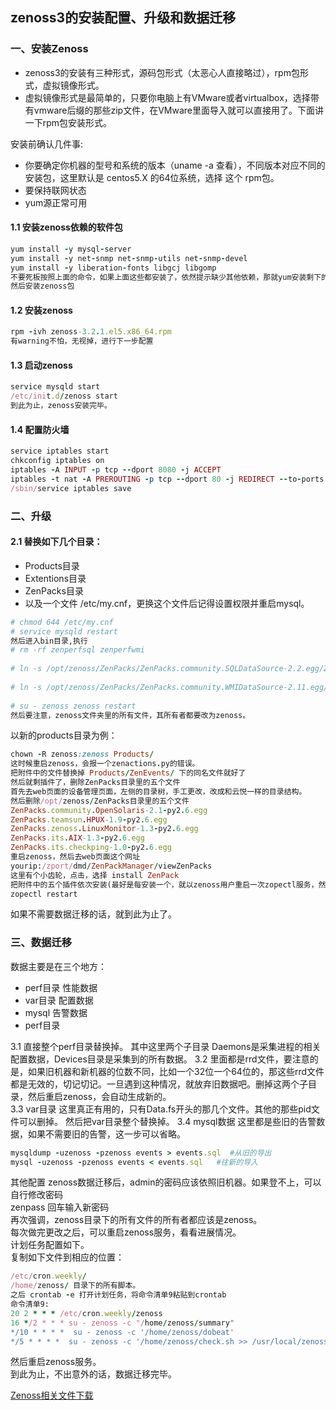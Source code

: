 ## zenoss3的安装配置、升级和数据迁移

### 一、安装Zenoss
- zenoss3的安装有三种形式，源码包形式（太恶心人直接略过），rpm包形式，虚拟镜像形式。
- 虚拟镜像形式是最简单的，只要你电脑上有VMware或者virtualbox，选择带有vmware后缀的那些zip文件，在VMware里面导入就可以直接用了。下面讲一下rpm包安装形式。

安装前确认几件事:
- 你要确定你机器的型号和系统的版本（uname -a 查看），不同版本对应不同的安装包，这里默认是 centos5.X 的64位系统，选择 这个 rpm包。
- 要保持联网状态
- yum源正常可用  

#### 1.1 安装zenoss依赖的软件包
```ruby
yum install -y mysql-server
yum install -y net-snmp net-snmp-utils net-snmp-devel
yum install -y liberation-fonts libgcj libgomp
不要死板按照上面的命令，如果上面这些都安装了，依然提示缺少其他依赖，那就yum安装剩下的依赖。
然后安装zenoss包
```
#### 1.2 安装zenoss
```ruby
rpm -ivh zenoss-3.2.1.el5.x86_64.rpm
有warning不怕，无视掉，进行下一步配置
```
#### 1.3 启动zenoss
```ruby
service mysqld start
/etc/init.d/zenoss start
到此为止，zenoss安装完毕。

```
#### 1.4 配置防火墙
```ruby
service iptables start
chkconfig iptables on
iptables -A INPUT -p tcp --dport 8080 -j ACCEPT
iptables -t nat -A PREROUTING -p tcp --dport 80 -j REDIRECT --to-ports 8080
/sbin/service iptables save

```
### 二、升级
#### 2.1 替换如下几个目录：
- Products目录
- Extentions目录
- ZenPacks目录
- 以及一个文件 /etc/my.cnf，更换这个文件后记得设置权限并重启mysql。
```ruby
# chmod 644 /etc/my.cnf
# service mysqld restart
然后进入bin目录,执行
# rm -rf zenperfsql zenperfwmi
 
# ln -s /opt/zenoss/ZenPacks/ZenPacks.community.SQLDataSource-2.2.egg/ZenPacks/community/SQLDataSource/daemons/zenperfsql
 
# ln -s /opt/zenoss/ZenPacks/ZenPacks.community.WMIDataSource-2.11.egg/ZenPacks/community/WMIDataSource/daemons/zenperfwmi
 
# su - zenoss zenoss restart
然后要注意，zenoss文件夹里的所有文件，其所有者都要改为zenoss。
```
以新的products目录为例：
```ruby
chown -R zenoss:zenoss Products/
这时候重启zenoss，会报一个zenactions.py的错误。
把附件中的文件替换掉 Products/ZenEvents/ 下的同名文件就好了
然后就剩插件了，删除ZenPacks目录里的五个文件
首先去web页面的设备管理页面，左侧的目录树，手工更改，改成和云悦一样的目录结构。
然后删除/opt/zenoss/ZenPacks目录里的五个文件
ZenPacks.community.OpenSolaris-2.1-py2.6.egg
ZenPacks.teamsun.HPUX-1.9-py2.6.egg
ZenPacks.zenoss.LinuxMonitor-1.3-py2.6.egg
ZenPacks.its.AIX-1.3-py2.6.egg
ZenPacks.its.checkping-1.0-py2.6.egg
重启zenoss，然后去web页面这个网址
yourip:/zport/dmd/ZenPackManager/viewZenPacks
这里有个小齿轮，点击，选择 install ZenPack
把附件中的五个插件依次安装(最好是每安装一个，就以zenoss用户重启一次zopectl服务，然后刷新页面)
zopectl restart
```
如果不需要数据迁移的话，就到此为止了。


### 三、数据迁移
数据主要是在三个地方：
- perf目录 性能数据
- var目录 配置数据
- mysql 告警数据
- perf目录  

3.1 直接整个perf目录替换掉。 其中这里两个子目录 Daemons是采集进程的相关配置数据，Devices目录是采集到的所有数据。
3.2 里面都是rrd文件，要注意的是，如果旧机器和新机器的位数不同，比如一个32位一个64位的，那这些rrd文件都是无效的，切记切记。一旦遇到这种情况，就放弃旧数据吧。删掉这两个子目录，然后重启zenoss，会自动生成新的。  
3.3 var目录
这里真正有用的，只有Data.fs开头的那几个文件。其他的那些pid文件可以删掉。 然后把var目录整个替换掉。
3.4 mysql数据
这里都是些旧的告警数据，如果不需要旧的告警，这一步可以省略。
```ruby
mysqldump -uzenoss -pzenoss events > events.sql  #从旧的导出
mysql -uzenoss -pzenoss events < events.sql   #往新的导入
```
其他配置
zenoss数据迁移后，admin的密码应该依照旧机器。如果登不上，可以自行修改密码   
zenpass 回车输入新密码   
再次强调，zenoss目录下的所有文件的所有者都应该是zenoss。   
每次做完更改之后，可以重启zenoss服务，看看进展情况。    
计划任务配置如下。   
复制如下文件到相应的位置：   
```ruby
/etc/cron.weekly/
/home/zenoss/ 目录下的所有脚本。
之后 crontab -e 打开计划任务，将命令清单9粘贴到crontab
命令清单9:
20 2 * * * /etc/cron.weekly/zenoss
16 */2 * * * su - zenoss -c "/home/zenoss/summary"
*/10 * * * *  su - zenoss -c '/home/zenoss/dobeat'
*/5 * * * *  su - zenoss -c '/home/zenoss/check.sh >> /usr/local/zenoss/log/check_stat.log 2>&1 '
```
然后重启zenoss服务。    
到此为止，不出意外的话，数据迁移完毕。


[Zenoss相关文件下载](https://pan.baidu.com/disk/home#list/vmode=list&path=%2F%E5%90%8C%E6%AD%A5%E4%B8%BA%E7%9F%A5%E7%AC%94%E8%AE%B0%2FZenoss)